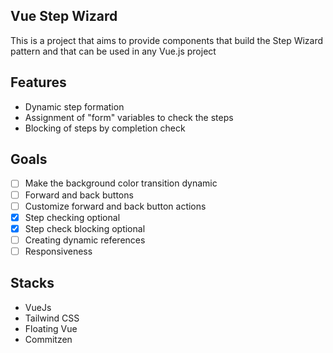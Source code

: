 ## Vue Step Wizard
This is a project that aims to provide components that build the Step Wizard pattern and that can be used in any Vue.js project

## Features
- Dynamic step formation
- Assignment of "form" variables to check the steps
- Blocking of steps by completion check

## Goals

- [ ] Make the background color transition dynamic
- [ ] Forward and back buttons
- [ ] Customize forward and back button actions
- [x] Step checking optional
- [x] Step check blocking optional
- [ ] Creating dynamic references
- [ ] Responsiveness

## Stacks
- VueJs
- Tailwind CSS
- Floating Vue
- Commitzen
